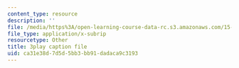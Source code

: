 ```yaml
---
content_type: resource
description: ''
file: /media/https%3A/open-learning-course-data-rc.s3.amazonaws.com/15-031j-energy-decisions-markets-and-policies-spring-2012/ca31e38d7d5d5bb3bb91dadaca9c3193_LoXGM05lqKc.vtt
file_type: application/x-subrip
resourcetype: Other
title: 3play caption file
uid: ca31e38d-7d5d-5bb3-bb91-dadaca9c3193
---
```

